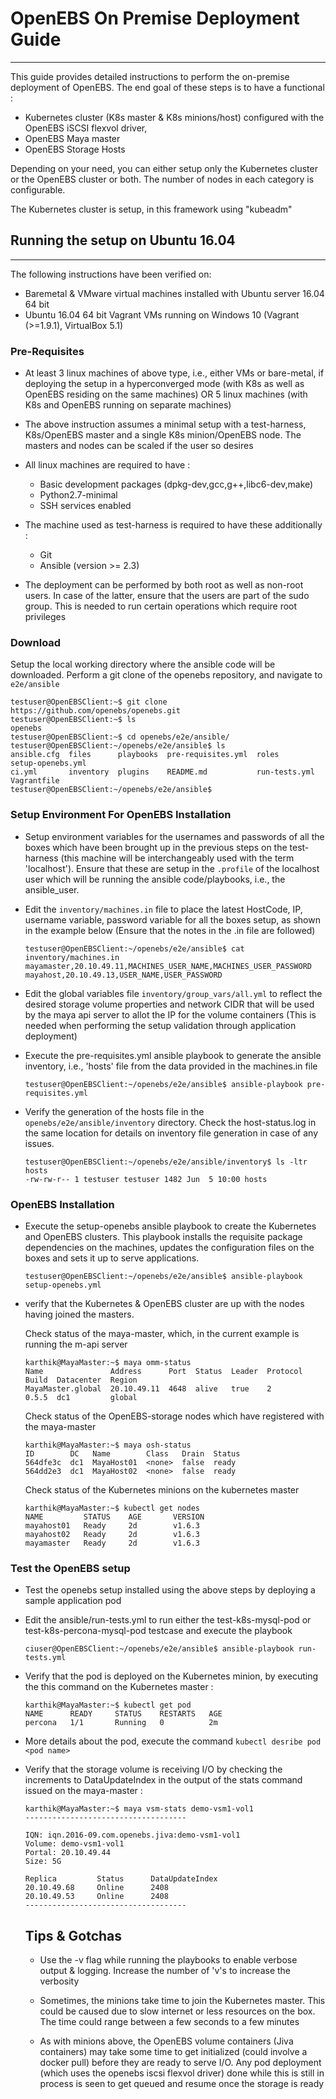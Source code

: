 # OpenEBS On Premise Deployment Guide
-------------------------------------

This guide provides detailed instructions to perform the on-premise deployment of OpenEBS. The end goal of these steps is to have a functional : 

- Kubernetes cluster (K8s master & K8s minions/host) configured with the OpenEBS iSCSI flexvol driver, 
- OpenEBS Maya master 
- OpenEBS Storage Hosts

Depending on your need, you can either setup only the Kubernetes cluster or the OpenEBS cluster or both. The number of nodes in each
category is configurable.

The Kubernetes cluster is setup, in this framework using "kubeadm"

## Running the setup on Ubuntu 16.04
------------------------------------

The following instructions have been verified on:

- Baremetal & VMware virtual machines installed with Ubuntu server 16.04 64 bit 
- Ubuntu 16.04 64 bit Vagrant VMs running on Windows 10 (Vagrant (>=1.9.1), VirtualBox 5.1)

### Pre-Requisites

- At least 3 linux machines of above type, i.e., either VMs or bare-metal, if deploying the setup in a hyperconverged mode 
  (with K8s as well as OpenEBS residing on the same machines) OR 5 linux machines (with K8s and OpenEBS running on separate machines)
  
- The above instruction assumes a minimal setup with a test-harness, K8s/OpenEBS master and a single K8s minion/OpenEBS node. 
  The masters and nodes can be scaled if the user so desires

- All linux machines are required to have : 
  
  - Basic development packages (dpkg-dev,gcc,g++,libc6-dev,make)
  - Python2.7-minimal 
  - SSH services enabled
  
- The machine used as test-harness is required to have these additionally :
  
  - Git
  - Ansible (version >= 2.3)
 
- The deployment can be performed by both root as well as non-root users. In case of the latter, ensure that the users are part
  of the sudo group. This is needed to run certain operations which require root privileges
   
  
### Download

Setup the local working directory where the ansible code will be downloaded. Perform a git clone of the openebs repository, and navigate to ```e2e/ansible```

```
testuser@OpenEBSClient:~$ git clone https://github.com/openebs/openebs.git
testuser@OpenEBSClient:~$ ls
openebs
testuser@OpenEBSClient:~$ cd openebs/e2e/ansible/
testuser@OpenEBSClient:~/openebs/e2e/ansible$ ls
ansible.cfg  files      playbooks  pre-requisites.yml  roles          setup-openebs.yml
ci.yml       inventory  plugins    README.md           run-tests.yml  Vagrantfile
testuser@OpenEBSClient:~/openebs/e2e/ansible$
```
### Setup Environment For OpenEBS Installation 

- Setup environment variables for the usernames and passwords of all the boxes which have been brought up in the previous steps 
  on the test-harness (this machine will be interchangeably used with the term 'localhost'). Ensure that these are setup in the
  ```.profile``` of the localhost user which will be running the ansible code/playbooks, i.e., the ansible_user.

- Edit the ```inventory/machines.in``` file to place the latest HostCode, IP, username variable, password variable for all the boxes 
  setup, as shown in the example below (Ensure that the notes in the .in file are followed)
  
  ```
  testuser@OpenEBSClient:~/openebs/e2e/ansible$ cat inventory/machines.in
  mayamaster,20.10.49.11,MACHINES_USER_NAME,MACHINES_USER_PASSWORD
  mayahost,20.10.49.13,USER_NAME,USER_PASSWORD
  ```
  
- Edit the global variables file ```inventory/group_vars/all.yml``` to reflect the desired storage volume properties and network CIDR
  that will be used by the maya api server to allot the IP for the volume containers (This is needed when performing the setup
  validation through application deployment)
  
- Execute the pre-requisites.yml ansible playbook to generate the ansible inventory, i.e., 'hosts' file from the data provided in the 
  machines.in file
  
  ```
  testuser@OpenEBSClient:~/openebs/e2e/ansible$ ansible-playbook pre-requisites.yml
  ```
- Verify the generation of the hosts file in the ```openebs/e2e/ansible/inventory``` directory. Check the host-status.log in the 
  same location for details on inventory file generation in case of any issues.
  
  ```
  testuser@OpenEBSClient:~/openebs/e2e/ansible/inventory$ ls -ltr hosts
  -rw-rw-r-- 1 testuser testuser 1482 Jun  5 10:00 hosts
  ```
### OpenEBS Installation

- Execute the setup-openebs ansible playbook to create the Kubernetes and OpenEBS clusters. This playbook installs the requisite
  package dependencies on the machines, updates the configuration files on the boxes and sets it up to serve applications.
  
  ```
  testuser@OpenEBSClient:~/openebs/e2e/ansible$ ansible-playbook setup-openebs.yml 
  ```
- verify that the Kubernetes & OpenEBS cluster are up with the nodes having joined the masters.

  Check status of the maya-master, which, in the current example is running the m-api server
  
  ```
  karthik@MayaMaster:~$ maya omm-status
  Name               Address      Port  Status  Leader  Protocol  Build  Datacenter  Region
  MayaMaster.global  20.10.49.11  4648  alive   true    2         0.5.5  dc1         global
  ```
  Check status of the OpenEBS-storage nodes which have registered with the maya-master
  
  ```
  karthik@MayaMaster:~$ maya osh-status
  ID        DC   Name        Class   Drain  Status
  564dfe3c  dc1  MayaHost01  <none>  false  ready
  564dd2e3  dc1  MayaHost02  <none>  false  ready
  ```
  
  Check status of the Kubernetes minions on the kubernetes master
  
  ```
  karthik@MayaMaster:~$ kubectl get nodes
  NAME         STATUS    AGE       VERSION
  mayahost01   Ready     2d        v1.6.3
  mayahost02   Ready     2d        v1.6.3
  mayamaster   Ready     2d        v1.6.3
  ```
  
### Test the OpenEBS setup

- Test the openebs setup installed using the above steps by deploying a sample application pod

- Edit the ansible/run-tests.yml to run either the test-k8s-mysql-pod or test-k8s-percona-mysql-pod testcase and execute 
  the playbook

  ```
  ciuser@OpenEBSClient:~/openebs/e2e/ansible$ ansible-playbook run-tests.yml
  ```
- Verify that the pod is deployed on the Kubernetes minion, by executing the this command on the Kubernetes master :

  ```
  karthik@MayaMaster:~$ kubectl get pod
  NAME      READY     STATUS    RESTARTS   AGE
  percona   1/1       Running   0          2m
  ```
- More details about the pod, execute the command ``` kubectl desribe pod <pod name> ```

- Verify that the storage volume is receiving I/O by checking the increments to DataUpdateIndex in the output of the stats 
  command issued on the maya-master : 

  ``` 
  karthik@MayaMaster:~$ maya vsm-stats demo-vsm1-vol1
  ------------------------------------

  IQN: iqn.2016-09.com.openebs.jiva:demo-vsm1-vol1
  Volume: demo-vsm1-vol1
  Portal: 20.10.49.44
  Size: 5G

  Replica         Status      DataUpdateIndex
  20.10.49.68     Online      2408
  20.10.49.53     Online      2408
  ------------------------------------
  ```
  
  ## Tips & Gotchas
  
  - Use the -v flag while running the playbooks to enable verbose output & logging. Increase the number of 'v's to increase the
    verbosity
    
  - Sometimes, the minions take time to join the Kubernetes master. This could be caused due to slow internet or less resources
    on the box. The time could range between a few seconds to a few minutes
    
  - As with minions above, the OpenEBS volume containers (Jiva containers) may take some time to get initialized (could involve 
    a docker pull) before they are ready to serve I/O. Any pod deployment (which uses the openebs iscsi flexvol driver) done while 
    this is still in process is seen to get queued and resume once the storage is ready
    
    







